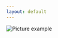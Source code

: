 ```yaml
---
layout: default
---
```

![Picture example](https://github.com/kvartirnik/website/blob/gh-pages/images/kvartirnik_photos/28.jpg)


